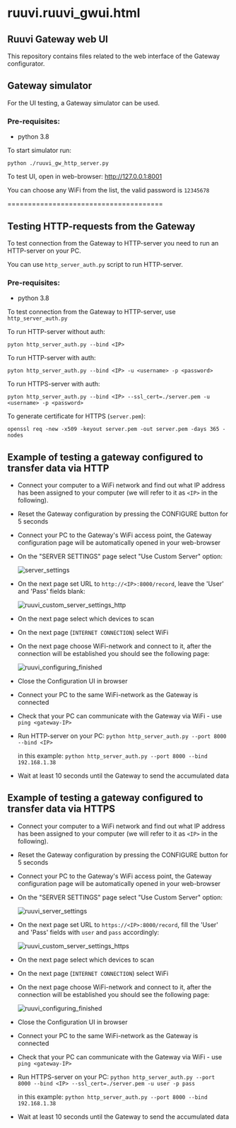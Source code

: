 # ruuvi.ruuvi_gwui.html

## Ruuvi Gateway web UI
This repository contains files related to the web interface of the Gateway configurator. 

## Gateway simulator

For the UI testing, a Gateway simulator can be used.

### Pre-requisites:
* python 3.8

To start simulator run: 

`python ./ruuvi_gw_http_server.py`

To test UI, open in web-browser: http://127.0.0.1:8001

You can choose any WiFi from the list, the valid password is `12345678`

======================================

## Testing HTTP-requests from the Gateway

To test connection from the Gateway to HTTP-server you need to run an HTTP-server on your PC.

You can use `http_server_auth.py` script to run HTTP-server. 

### Pre-requisites:
* python 3.8

To test connection from the Gateway to HTTP-server, use `http_server_auth.py`

To run HTTP-server without auth:

`pyton http_server_auth.py --bind <IP>`

To run HTTP-server with auth:

`pyton http_server_auth.py --bind <IP> -u <username> -p <password>`

To run HTTPS-server with auth:

`pyton http_server_auth.py --bind <IP> --ssl_cert=./server.pem -u <username> -p <password>`

To generate certificate for HTTPS (`server.pem`):

`openssl req -new -x509 -keyout server.pem -out server.pem -days 365 -nodes`

## Example of testing a gateway configured to transfer data via HTTP

* Connect your computer to a WiFi network 
  and find out what IP address has been assigned to your computer 
  (we will refer to it as `<IP>` in the following).
  
* Reset the Gateway configuration by pressing the CONFIGURE button for 5 seconds
  
* Connect your PC to the Gateway's WiFi access point, 
  the Gateway configuration page will be automatically opened in your web-browser
  
* On the "SERVER SETTINGS" page select "Use Custom Server" option: 
  
  ![server_settings](docs/ruuvi_server_settings.png)
  
* On the next page set URL to `http://<IP>:8000/record`, leave the 'User' and 'Pass' fields blank:
  
  ![ruuvi_custom_server_settings_http](docs/ruuvi_custom_server_settings_http.png)
  
* On the next page select which devices to scan
  
* On the next page (`INTERNET CONNECTION`) select WiFi
  
* On the next page choose WiFi-network and connect to it, after the connection will be established you should see the following page:
  
  ![ruuvi_configuring_finished](docs/ruuvi_configuring_finished.png)
  
* Close the Configuration UI in browser
  
* Connect your PC to the same WiFi-network as the Gateway is connected
  
* Check that your PC can communicate with the Gateway via WiFi - use `ping <gateway-IP>`
  
* Run HTTP-server on your PC:
  `python http_server_auth.py --port 8000 --bind <IP>`
  
  in this example: `python http_server_auth.py --port 8000 --bind 192.168.1.38`
  
* Wait at least 10 seconds until the Gateway to send the accumulated data

## Example of testing a gateway configured to transfer data via HTTPS

* Connect your computer to a WiFi network
  and find out what IP address has been assigned to your computer
  (we will refer to it as `<IP>` in the following).
  
* Reset the Gateway configuration by pressing the CONFIGURE button for 5 seconds
  
* Connect your PC to the Gateway's WiFi access point,
  the Gateway configuration page will be automatically opened in your web-browser
  
* On the "SERVER SETTINGS" page select "Use Custom Server" option:

  ![ruuvi_server_settings](docs/ruuvi_server_settings.png)
  
* On the next page set URL to `https://<IP>:8000/record`, 
  fill the 'User' and 'Pass' fields with `user` and `pass` accordingly:

  ![ruuvi_custom_server_settings_https](docs/ruuvi_custom_server_settings_https.png)
* On the next page select which devices to scan
  
* On the next page (`INTERNET CONNECTION`) select WiFi
  
* On the next page choose WiFi-network and connect to it, after the connection will be established you should see the following page:

  ![ruuvi_configuring_finished](docs/ruuvi_configuring_finished.png)
  
* Close the Configuration UI in browser
  
* Connect your PC to the same WiFi-network as the Gateway is connected
  
* Check that your PC can communicate with the Gateway via WiFi - use `ping <gateway-IP>`
  
* Run HTTPS-server on your PC:
  `python http_server_auth.py --port 8000 --bind <IP> --ssl_cert=./server.pem -u user -p pass`
  
  in this example: `python http_server_auth.py --port 8000 --bind 192.168.1.38`
  
* Wait at least 10 seconds until the Gateway to send the accumulated data

